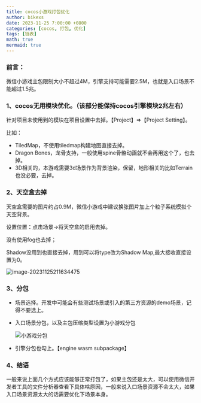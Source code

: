```yaml
---
title: cocos小游戏打包优化
author: bikexs
date: 2023-11-25 7:00:00 +0800
categories: [cocos, 打包, 优化]
tags: [链表]
math: true
mermaid: true
---
```


### 前言：

微信小游戏主包限制大小不超过4M，引擎支持可能需要2.5M，也就是入口场景不能超过1.5兆。

### 1、cocos无用模块优化。（该部分能保持cocos引擎模块2兆左右）

针对项目未使用到的模块在项目设置中去掉。【Project】=>【Project Setting】。

比如：

- TiledMap，不使用tiledmap构建地图直接去掉。
- Dragon Bones，龙骨支持，一般使用spine骨骼动画就不会再用这个了，也去掉。
- 3D相关的，本游戏需要3d场景作为背景渲染，保留，地形相关的比如Terrain也没必要，去掉。

### 2、天空盒去掉

天空盒需要的图片约占0.9M，微信小游戏中建议换张图片加上个粒子系统模拟个天空背景。

设置位置：点击场景->将天空盒的启用去掉。

没有使用fog也去掉；

Shadow没用到也直接去掉，用到可以将type改为Shadow Map,最大接收直接设置为0。

![image-20231125211634475](https://z1.ax1x.com/2023/11/25/pi0MI8H.png)



### 3、分包

- 场景选择。开发中可能会有些测试场景或引入的第三方资源的demo场景，记得不要选上。

- 入口场景分包，以及主包压缩类型设置为小游戏分包

  ![小游戏分包](https://z1.ax1x.com/2023/11/25/pi0MXa8.png)

- 引擎分包也勾上。【engine wasm subpackage】



### 4、结语

一般来说上面几个方式应该能够正常打包了，如果主包还是太大，可以使用微信开发者工具的文件分析器查看下具体啥原因，一般来说入口场景资源不会太大，如果入口场景资源太大的话需要优化下场景本身。

